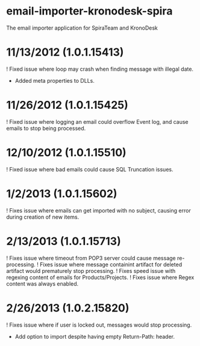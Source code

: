 # email-importer-kronodesk-spira
The email importer application for SpiraTeam and KronoDesk

11/13/2012 (1.0.1.15413)
==========
! Fixed issue where loop may crash when finding message with illegal date.
+ Added meta properties to DLLs.

11/26/2012 (1.0.1.15425)
==========
! Fixed issue where logging an email could overflow Event log, and cause emails to stop being processed.

12/10/2012 (1.0.1.15510)
==========
! Fixed issue where bad emails could cause SQL Truncation issues.

1/2/2013 (1.0.1.15602)
========
! Fixes issue where emails can get imported with no subject, causing error during creation of new items.

2/13/2013 (1.0.1.15713)
=========
! Fixes issue where timeout from POP3 server could cause message re-processing.
! Fixes issue where message containint artifact for deleted artifact would prematurely stop processing.
! Fixes speed issue with regexing content of emails for Products/Projects.
! Fixes issue where Regex content was always enabled.

2/26/2013 (1.0.2.15820)
=========
! Fixes issue where if user is locked out, messages would stop processing.
+ Add option to import despite having empty Return-Path: header.